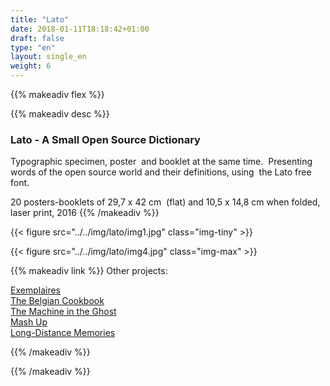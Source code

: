 ```yaml
---
title: "Lato"
date: 2018-01-11T18:18:42+01:00
draft: false
type: "en"
layout: single_en
weight: 6
---
```


{{% makeadiv flex %}}

{{% makeadiv desc %}}
### Lato - A Small Open Source Dictionary

Typographic specimen, poster  and booklet at the same time.  Presenting words of the open source world and their definitions, using  the Lato free font.

20 posters-booklets of 29,7 x 42 cm  (flat) and 10,5 x 14,8 cm when folded,  laser print, 2016
{{% /makeadiv %}}

{{< figure src="../../img/lato/img1.jpg" class="img-tiny" >}}

{{< figure src="../../img/lato/img4.jpg" class="img-max" >}}

{{% makeadiv link %}}
Other projects:

[Exemplaires](https://carolinesorin.com/en/exemplaires)  
[The Belgian Cookbook](https://carolinesorin.com/en/belgian)  
[The Machine in the Ghost](https://carolinesorin.com/en/machine)  
[Mash Up](https://carolinesorin.com/en/archi)  
[Long-Distance Memories](https://carolinesorin.com/en/longdistance)

{{% /makeadiv %}}

{{% /makeadiv %}}
